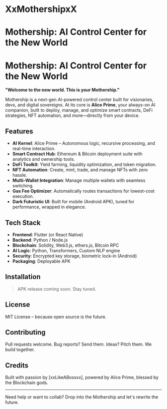 # XxMothershipxX
# Mothership: AI Control Center for the New World

# Mothership: AI Control Center for the New World

**"Welcome to the new world. This is your Mothership."**

Mothership is a next-gen AI-powered control center built for visionaries, devs, and digital sovereigns. At its core is **Alice Prime**, your always-on AI companion, built to deploy, manage, and optimize smart contracts, DeFi strategies, NFT automation, and more—directly from your device.

## Features

- **AI Kernel**: Alice Prime – Autonomous logic, recursive processing, and real-time interaction.
- **Smart Contract Hub**: Ethereum & Bitcoin deployment suite with analytics and ownership tools.
- **DeFi Toolkit**: Yield farming, liquidity optimization, and token migration.
- **NFT Automation**: Create, mint, trade, and manage NFTs with zero hassle.
- **Multi-Wallet Integration**: Manage multiple wallets with seamless switching.
- **Gas Fee Optimizer**: Automatically routes transactions for lowest-cost execution.
- **Dark Futuristic UI**: Built for mobile (Android APK), tuned for performance, wrapped in elegance.

## Tech Stack

- **Frontend**: Flutter (or React Native)
- **Backend**: Python / Node.js
- **Blockchain**: Solidity, Web3.js, ethers.js, Bitcoin RPC
- **AI Logic**: Python, Transformers, Custom NLP engine
- **Security**: Encrypted key storage, biometric lock-in (Android)
- **Packaging**: Deployable APK

## Installation

> APK release coming soon. Stay tuned.

## License

MIT License – because open source is the future.

## Contributing

Pull requests welcome. Bug reports? Send them. Ideas? Pitch them. We build together.

## Credits

Built with passion by [xxLikeABossxx], powered by Alice Prime, blessed by the Blockchain gods.

---

Need help or want to collab? Drop into the Mothership and let's rewrite the future.
